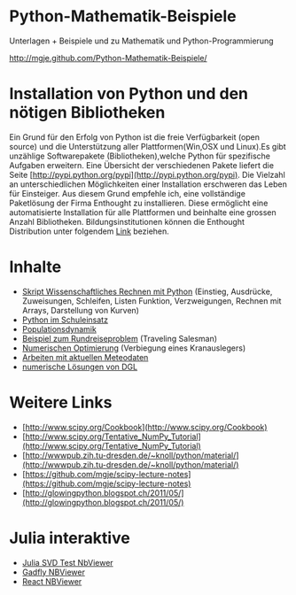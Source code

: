 Python-Mathematik-Beispiele
===========================
Unterlagen + Beispiele und zu Mathematik und Python-Programmierung 

http://mgje.github.com/Python-Mathematik-Beispiele/

Installation von Python und den nötigen Bibliotheken
====================================================
Ein Grund für den Erfolg von Python ist die freie Verfügbarkeit (open source) 
und die Unterstützung aller Plattformen(Win,OSX und Linux).Es gibt unzählige 
Softwarepakete (Bibliotheken),welche Python für spezifische Aufgaben erweitern. 
Eine Übersicht der verschiedenen Pakete liefert die Seite 
[http://pypi.python.org/pypi](http://pypi.python.org/pypi). 
Die Vielzahl an unterschiedlichen Möglichkeiten einer Installation erschweren das 
Leben für Einsteiger. Aus diesem Grund empfehle ich, eine vollständige Paketlösung der 
Firma Enthought zu installieren. Diese ermöglicht eine automatisierte Installation für 
alle Plattformen und beinhalte eine grossen Anzahl Bibliotheken. Bildungsinstitutionen 
können die Enthought Distribution unter folgendem
[Link](http://www.enthought.com/products/epd_free.php) beziehen.


Inhalte
=======
- [Skript Wissenschaftliches Rechnen mit Python](Skript_Wissenschaftliches_Rechnen_mit_Python_WB_Wetzikon.pdf?raw=true)
(Einstieg, Ausdrücke, Zuweisungen, Schleifen, Listen
Funktion, Verzweigungen, Rechnen mit Arrays, Darstellung von
Kurven)
- [Python im Schuleinsatz](Python_im_Schuleinsatz.pdf?raw=true)
- [Populationsdynamik](Mathematik_Artikel/Populationsdynamik_koerner_Istron6.pdf)
- [Beispiel zum Rundreiseproblem](Python-Beispiele/Rundreise-TSP_FAST) (Traveling Salesman)
- [Numerischen Optimierung](Python-Beispiele/Optimierung) (Verbiegung eines Kranauslegers)
- [Arbeiten mit aktuellen Meteodaten](Python-Beispiele/openMeteoDaten) 
- [numerische Lösungen von DGL](Python-Beispiele/numDGL)  

Weitere Links
=============
- [http://www.scipy.org/Cookbook](http://www.scipy.org/Cookbook)
- [http://www.scipy.org/Tentative_NumPy_Tutorial](http://www.scipy.org/Tentative_NumPy_Tutorial)
- [http://wwwpub.zih.tu-dresden.de/~knoll/python/material/](http://wwwpub.zih.tu-dresden.de/~knoll/python/material/)
- [https://github.com/mgje/scipy-lecture-notes](https://github.com/mgje/scipy-lecture-notes)
- [http://glowingpython.blogspot.ch/2011/05/](http://glowingpython.blogspot.ch/2011/05/)

Julia interaktive
=================
- [Julia SVD Test NbViewer](http://nbviewer.ipython.org/github/mgje/Python-Mathematik-Beispiele/blob/master/notebook/svd.ipynb)
- [Gadfly NBViewer](http://nbviewer.ipython.org/github/JuliaCon/presentations/blob/master/Gadfly/Gadfly%20--%20JuliaCon%202014.ipynb)
- [React NBViewer](http://nbviewer.ipython.org/github/JuliaCon/presentations/blob/master/Gadfly/React%20Demo.ipynb)

